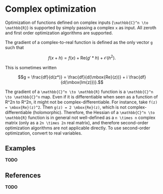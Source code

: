 # Complex optimization
Optimization of functions defined on complex inputs (``\mathbb{C}^n
\to \mathbb{R}``) is supported by simply passing a complex ``x`` as
input. All zeroth and first order optimization algorithms are
supported.

The gradient of a complex-to-real function is defined as the only
vector ``g`` such that
```math
f(x+h) = f(x) + \mbox{Re}(g' * h) + \mathcal{O}(h^2).
```
This is sometimes written
```math
g = \frac{df}{d(z*)} = \frac{df}{d(\mbox{Re}(z))} + i \frac{df}{d(\mbox{Im(z)})}.
```

The gradient of a ``\mathbb{C}^n \to \mathbb{R}`` function is a
``\mathbb{C}^n \to \mathbb{C}^n`` map. Even if it is differentiable when
seen as a function of R^2n to R^2n, it might not be
complex-differentiable. For instance, take ``f(z) = \mbox{Re}(z)^2``.
Then ``g(z) = 2 \mbox{Re}(z)``, which is not complex-differentiable
(holomorphic). Therefore,
the Hessian of a ``\mathbb{C}^n \to \mathbb{R}`` function is in
general not well-defined as a ``n \times n`` complex matrix (only as a
``2n \times 2n`` real matrix), and therefore
second-order optimization algorithms are not applicable directly. To
use second-order optimization, convert to real variables.


## Examples
**TODO**


## References
**TODO**
